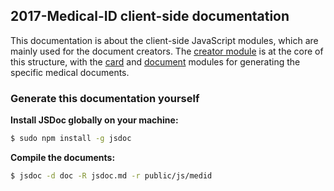 ## 2017-Medical-ID client-side documentation

This documentation is about the client-side JavaScript modules, which are mainly used for the document creators.
The [creator module](module-creator.html) is at the core of this structure, with the [card](module-MIDCard.html) and [document](module-MIDDocument.html) modules for generating the specific medical documents.

### Generate this documentation yourself
**Install JSDoc globally on your machine:**
```sh
$ sudo npm install -g jsdoc
```

**Compile the documents:**
```sh
$ jsdoc -d doc -R jsdoc.md -r public/js/medid
```
